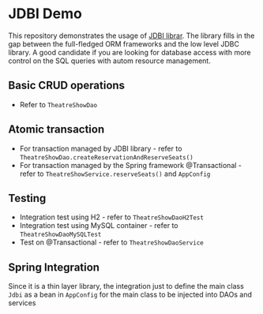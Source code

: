 # JDBI Demo

This repository demonstrates the usage of [JDBI librar](https://jdbi.org/). The library fills in the gap between 
the full-fledged ORM frameworks and the low level JDBC library. A good candidate if you are looking for database
access with more control on the SQL queries with autom resource management.

## Basic CRUD operations

* Refer to `TheatreShowDao`

## Atomic transaction

* For transaction managed by JDBI library - refer to `TheatreShowDao.createReservationAndReserveSeats()`
* For transaction managed by the Spring framework @Transactional - refer to `TheatreShowService.reserveSeats()` and `AppConfig`

## Testing

* Integration test using H2 - refer to `TheatreShowDaoH2Test`
* Integration test using MySQL container - refer to `TheatreShowDaoMySQLTest`
* Test on @Transactional - refer to `TheatreShowDaoService`

## Spring Integration

Since it is a thin layer library, the integration just to define the main class `Jdbi` as a bean in `AppConfig` for
the main class to be injected into DAOs and services